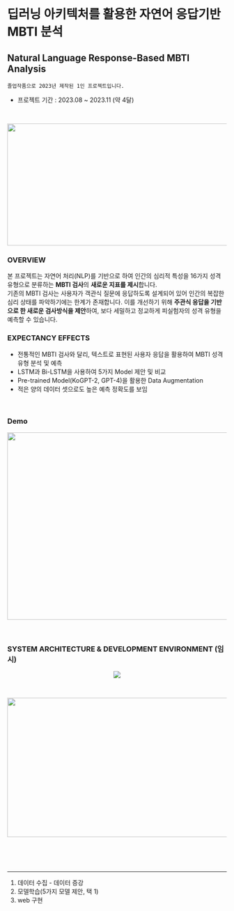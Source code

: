 # 딥러닝 아키텍처를 활용한 자연어 응답기반 MBTI 분석
## Natural Language Response-Based MBTI Analysis
`졸업작품으로 2023년 제작된 1인 프로젝트입니다.`
- 프로젝트 기간 : 2023.08 ~ 2023.11 (약 4달)</br>

</br>

<p align="center">
<img src="https://github.com/Ryuhamaa/MBTI-PRJ/assets/90309728/c8dc0bb6-4789-4b4a-a349-16acb55b89c2" width="600" height="280"/>
</p>

### OVERVIEW
본 프로젝트는 자연어 처리(NLP)를 기반으로 하여 인간의 심리적 특성을 16가지 성격 유형으로 분류하는 **MBTI 검사**의 **새로운 지표를 제시**합니다. </br>
기존의 MBTI 검사는 사용자가 객관식 질문에 응답하도록 설계되어 있어 인간의 복잡한 심리 상태를 파악하기에는 한계가 존재합니다.
이를 개선하기 위해 **주관식 응답을 기반으로 한 새로운 검사방식을 제안**하여, 보다 세밀하고 정교하게 피실험자의 성격 유형을 예측할 수 있습니다.</br>

### EXPECTANCY EFFECTS
- 전통적인 MBTI 검사와 달리, 텍스트로 표현된 사용자 응답을 활용하여 MBTI 성격 유형 분석 및 예측
- LSTM과 Bi-LSTM을 사용하여 5가지 Model 제안 및 비교
- Pre-trained Model(KoGPT-2, GPT-4)을 활용한 Data Augmentation
- 적은 양의 데이터 셋으로도 높은 예측 정확도를 보임

</br>

### Demo

<p align="center">
  <img src="https://github.com/Ryuhamaa/MBTI-PRJ/assets/90309728/5f58bc29-d409-4abb-ba16-51d755097f56" width="600" height="430"/>
</p>
</br>


###  SYSTEM ARCHITECTURE & DEVELOPMENT ENVIRONMENT (임시)
<p align="center">
  <img src="https://github.com/Ryuhamaa/MBTI-PRJ/assets/90309728/f8e94add-7095-432e-92a1-1e9e4a5bd849"/>
</p>
</br>
<p align="center">
  <img src="https://github.com/Ryuhamaa/MBTI-PRJ/assets/90309728/df63c40d-11f4-47f9-acf2-742d1066dcd7"width="550" height="320"/>
</p>


</br></br></br>
___

1. 데이터 수집 - 데이터 증강</br>
2. 모델학습(5가지 모델 제안, 택 1)
3. web 구현
